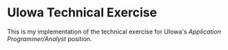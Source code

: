 # UIowa Technical Exercise
This is my implementation of the technical exercise for UIowa's
*Application Programmer/Analyst* position.

